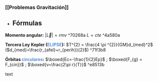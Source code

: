 ### [[Problemas Gravitación]]  

- ## Fórmulas

**Momento angular:** $|\vec{L}|=r m v$  ^70268a
	$L=cte$ ^4a580a

**Tercera Ley Kepler (<font color="#548dd4">ELIPSE</font>):** $T^{2} = \frac{4 \pi ^{2}}{GM}d_{med}^2$
	($d_{med}=\frac{r_{afel}+r_{perih}}{2}$) ^71f3b8

**Órbitas <font color="#548dd4">circulares</font>:** $\boxed{Ec=-\frac{1}{2}Ep}$ ; $\boxed{F_{g} = F_{cin}}$ ; $\boxed{v=\frac{2\pi r}{T}}$ ^e8513b

text